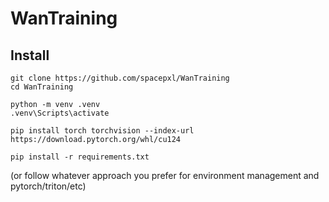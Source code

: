 # WanTraining

## Install

```
git clone https://github.com/spacepxl/WanTraining
cd WanTraining

python -m venv .venv
.venv\Scripts\activate

pip install torch torchvision --index-url https://download.pytorch.org/whl/cu124

pip install -r requirements.txt
```

(or follow whatever approach you prefer for environment management and pytorch/triton/etc)
